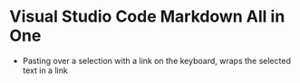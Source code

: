 # Visual Studio Code Markdown All in One

- Pasting over a selection with a link on the keyboard, wraps the selected text in a link